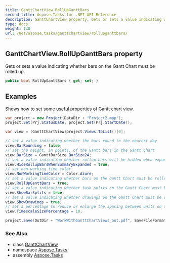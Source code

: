 ```yaml
---
title: GanttChartView.RollUpGanttBars
second_title: Aspose.Tasks for .NET API Reference
description: GanttChartView property. Gets or sets a value indicating whether bars on the Gantt Chart must be rolled up
type: docs
weight: 130
url: /net/aspose.tasks/ganttchartview/rollupganttbars/
---
```

## GanttChartView.RollUpGanttBars property

Gets or sets a value indicating whether bars on the Gantt Chart must be rolled up.

```csharp
public bool RollUpGanttBars { get; set; }
```

## Examples

Shows how to set some useful properties of Gantt chart view.

```csharp
var project = new Project(DataDir + "Project2.mpp");
project.Set(Prj.StatusDate, project.Get(Prj.StartDate));

var view = (GanttChartView)project.Views.ToList()[0];

// set a value indicating whether the bars round to the nearest day
view.BarRounding = false;
// set the height, in points, of the Gantt bars in the Gantt Chart
view.BarSize = GanttBarSize.BarSize24;
// set a value indicating whether rollup bars will be hidden when expanding summary task
view.HideRollupBarsWhenSummaryExpanded = true;
// set non-working time color
view.NonWorkingTimeColor = Color.Azure;
// set a value indicating whether bars on the Gantt Chart must be rolled up
view.RollUpGanttBars = true;
// set a value indicating whether task splits on the Gantt Chart must be shown
view.ShowBarSplits = true;
// set a value indicating whether drawings on the Gantt Chart must be shown
view.ShowDrawings = true;
// set a percentage to reduce or enlarge the spacing between units on the timescale tier
view.TimescaleSizePercentage = 10;

project.Save(OutDir + "WorkWithGanttChartViews_out.pdf", SaveFileFormat.Pdf);
```

### See Also

* class [GanttChartView](../)
* namespace [Aspose.Tasks](../../ganttchartview/)
* assembly [Aspose.Tasks](../../../)


